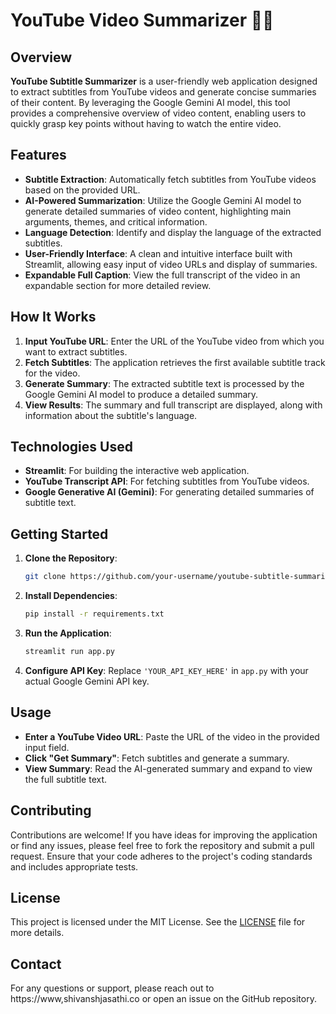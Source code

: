 # YouTube Video Summarizer 🎥📄

## Overview

**YouTube Subtitle Summarizer** is a user-friendly web application designed to extract subtitles from YouTube videos and generate concise summaries of their content. By leveraging the Google Gemini AI model, this tool provides a comprehensive overview of video content, enabling users to quickly grasp key points without having to watch the entire video.

## Features

- **Subtitle Extraction**: Automatically fetch subtitles from YouTube videos based on the provided URL.
- **AI-Powered Summarization**: Utilize the Google Gemini AI model to generate detailed summaries of video content, highlighting main arguments, themes, and critical information.
- **Language Detection**: Identify and display the language of the extracted subtitles.
- **User-Friendly Interface**: A clean and intuitive interface built with Streamlit, allowing easy input of video URLs and display of summaries.
- **Expandable Full Caption**: View the full transcript of the video in an expandable section for more detailed review.

## How It Works

1. **Input YouTube URL**: Enter the URL of the YouTube video from which you want to extract subtitles.
2. **Fetch Subtitles**: The application retrieves the first available subtitle track for the video.
3. **Generate Summary**: The extracted subtitle text is processed by the Google Gemini AI model to produce a detailed summary.
4. **View Results**: The summary and full transcript are displayed, along with information about the subtitle's language.

## Technologies Used

- **Streamlit**: For building the interactive web application.
- **YouTube Transcript API**: For fetching subtitles from YouTube videos.
- **Google Generative AI (Gemini)**: For generating detailed summaries of subtitle text.

## Getting Started

1. **Clone the Repository**:
    ```bash
    git clone https://github.com/your-username/youtube-subtitle-summarizer.git
    ```

2. **Install Dependencies**:
    ```bash
    pip install -r requirements.txt
    ```

3. **Run the Application**:
    ```bash
    streamlit run app.py
    ```

4. **Configure API Key**: Replace `'YOUR_API_KEY_HERE'` in `app.py` with your actual Google Gemini API key.

## Usage

- **Enter a YouTube Video URL**: Paste the URL of the video in the provided input field.
- **Click "Get Summary"**: Fetch subtitles and generate a summary.
- **View Summary**: Read the AI-generated summary and expand to view the full subtitle text.

## Contributing

Contributions are welcome! If you have ideas for improving the application or find any issues, please feel free to fork the repository and submit a pull request. Ensure that your code adheres to the project's coding standards and includes appropriate tests.

## License

This project is licensed under the MIT License. See the [LICENSE](LICENSE) file for more details.

## Contact

For any questions or support, please reach out to https://www,shivanshjasathi.co or open an issue on the GitHub repository.
